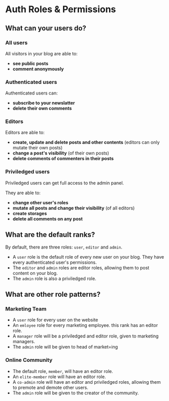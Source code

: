 # Auth Roles & Permissions

## What can your users do?

### All users

All visitors in your blog are able to:
- **see public posts** 
- **comment anonymously**

### Authenticated users

Authenticated users can:
- **subscribe to your newslatter**
- **delete their own comments**

### Editors

Editors are able to:
- **create, update and delete posts and other contents** (editors can only mutate their own posts)
- **change a post's visibility** (of their own posts)
- **delete comments of commenters in their posts**

### Priviledged users

Priviledged users can get full access to the admin panel. 

They are able to:
- **change other user's roles**
- **mutate all posts and change their visibility** (of all editors)
- **create storages**
- **delete all comments on any post**

## What are the default ranks?

By default, there are three roles: `user`, `editor` and `admin`.

- A `user` role is the default role of every new user on your blog. They have every authenticated user's permissions.
- The `editor` and `admin` roles are editor roles, allowing them to post content on your blog.
- The `admin` role is also a priviledged role.

## What are other role patterns?

### Marketing Team

- A `user` role for every user on the website
- An `emloyee` role for every marketing employee. this rank has an editor role.
- A `manager` role will be a priviledged and editor role, given to marketing managers.
- The `admin` role will be given to head of market=ing

### Online Community

- The default role, `member`, will have an editor role.
- An `elite-member` role will have an editor role.
- A `co-admin` role will have an editor and priviledged roles, allowing them to premote and demote other users.
- The `admin` role will be given to the creator of the community.